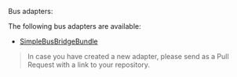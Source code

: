 Bus adapters:

The following bus adapters are available:

* [SimpleBusBridgeBundle](https://github.com/BenGorUser/SimpleBusBridgeBundle)

> In case you have created a new adapter, please send as a Pull Request with a link to your repository.
